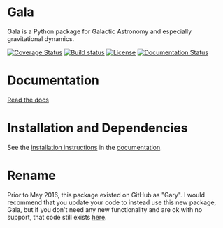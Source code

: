 Gala
====

Gala is a Python package for Galactic Astronomy and especially gravitational
dynamics.

[![Coverage Status](https://coveralls.io/repos/adrn/gala/badge.svg?branch=master&service=github)](https://coveralls.io/github/adrn/gala?branch=master)
[![Build status](http://img.shields.io/travis/adrn/gala/master.svg?style=flat)](http://travis-ci.org/adrn/gala)
[![License](http://img.shields.io/badge/license-MIT-blue.svg?style=flat)](https://github.com/adrn/gala/blob/master/LICENSE)
[![Documentation Status](https://readthedocs.org/projects/gala/badge/?version=latest)](http://gala.readthedocs.org/en/latest/?badge=latest)


Documentation
=============

[Read the docs](http://gala.adrian.pw)

Installation and Dependencies
=============================
See the [installation instructions](http://gala.adrian.pw/install.html) in the
[documentation](http://gala.adrian.pw).

Rename
======

Prior to May 2016, this package existed on GitHub as "Gary". I would recommend that you update your
code to instead use this new package, Gala, but if you don't need any new functionality and are ok
with no support, that code still exists [here](https://github.com/adrn/gary-old).
